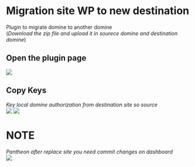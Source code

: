 # Migration site WP to new destination
Plugin to migrate domine to another domine<br>
(*Download the zip file and upload it in sourece domine and destination domine*)

## Open the plugin page
<img src="https://i.ibb.co/HKw1Sqc/migrator-page.png" />

## Copy Keys
*Key local domine authorization from destination site so source*<br>
<img src="https://i.ibb.co/6mZhBfQ/dest.png" />
<img src="https://i.ibb.co/kywtv2g/src.png" />

# NOTE
*Pantheon after replace site you need commit changes on dashboard*
<br>
<img src="https://i.ibb.co/pnZmBqK/pantheon.png" />
